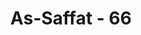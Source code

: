 ---
title: "As-Saffat - 66"
no: 66
arabic_no: ٦٦
ayah: فَاِنَّهُمْ لَاٰكِلُوْنَ مِنْهَا فَمَالِـُٔوْنَ مِنْهَا الْبُطُوْنَۗ 
translation: "Maka sungguh, mereka benar-benar memakan sebagian darinya (buah pohon itu), dan mereka memenuhi perutnya dengan buahnya (zaqqum)."
tafsir: "Kemudian Allah menjelaskan bahwa makanan penghuni neraka itu buah pohon zaqqum. Walau pun mereka mengetahui baunya yang busuk dan rasanya yang pahit tetapi karena sangat lapar dan makanan lain tidak ada terpaksa mereka memakannya sampai penuh perut mereka.\n\nAllah berfirman:\n\nTidak ada makanan bagi mereka selain dari pohon yang berduri, yang tidak menggemukkan dan tidak menghilangkan lapar. (al-Gasyiyah/88: 6-7)\n\nSehabis makan buah zaqqum itu tentulah mereka memerlukan minuman. Maka kepada mereka disediakan minuman yang bercampur dari air yang sangat panas yang menghanguskan muka mereka, sebagaimana dilukiskan Allah dalam firman-Nya:\n\nSesungguhnya Kami telah menyediakan neraka bagi orang zalim, yang gejolaknya mengepung mereka. Jika mereka meminta pertolongan (minum), mereka akan diberi air seperti besi yang mendidih yang menghanguskan wajah. (al-Kahf/18: 29)\n\nSetelah mereka makan dan minum maka mereka dikembalikan ke neraka Jahim, tempat asal mula mereka."
---